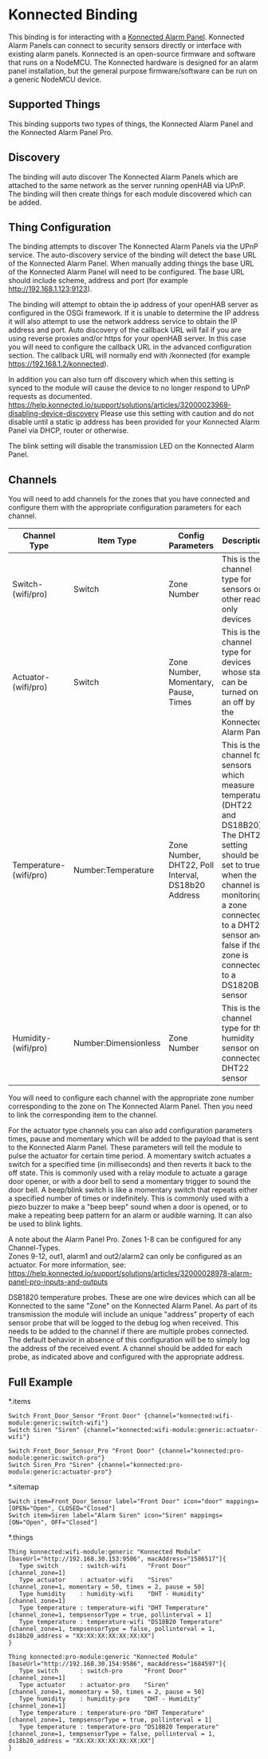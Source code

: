 # Konnected Binding

This binding is for interacting with a [Konnected Alarm Panel](https://konnected.io/). 
Konnected Alarm Panels can connect to security sensors directly or interface with existing alarm panels. 
Konnected is an open-source firmware and software that runs on a NodeMCU. 
The Konnected hardware is designed for an alarm panel installation, but the general purpose firmware/software can be run on a generic NodeMCU device.

## Supported Things

This binding supports two types of things, the Konnected Alarm Panel and the Konnected Alarm Panel Pro.

## Discovery

The binding will auto discover The Konnected Alarm Panels which are attached to the same network as the server running openHAB via UPnP.
The binding will then create things for each module discovered which can be added.

## Thing Configuration

The binding attempts to discover The Konnected Alarm Panels via the UPnP service. 
The auto-discovery service of the binding will detect the base URL of the Konnected Alarm Panel. 
When manually adding things the base URL of the Konnected Alarm Panel will need to be configured. 
The base URL should include scheme, address and port (for example http://192.168.1.123:9123).

The binding will attempt to obtain the ip address of your openHAB server as configured in the OSGi framework.
If it is unable to determine the IP address it will also attempt to use the network address service to obtain the IP address and port.
Auto discovery of the callback URL will fail if you are using reverse proxies and/or https for your openHAB server. 
In this case you will need to configure the callback URL in the advanced configuration section. 
The callback URL will normally end with /konnected (for example https://192.168.1.2/konnected).

In addition you can also turn off discovery which when this setting is synced to the module will cause the device to no longer respond to UPnP requests as documented.
https://help.konnected.io/support/solutions/articles/32000023968-disabling-device-discovery
Please use this setting with caution and do not disable until a static ip address has been provided for your Konnected Alarm Panel via DHCP, router or otherwise.

The blink setting will disable the transmission LED on the Konnected Alarm Panel.


## Channels

You will need to add channels for the zones that you have connected and configure them with the appropriate configuration parameters for each channel.

| Channel Type | Item Type            | Config Parameters                                  | Description                                                                                                                                                                                                                                     |
|--------------|----------------------|----------------------------------------------------|-------------------------------------------------------------------------------------------------------------------------------------------------------------------------------------------------------------------------------------------------|
| Switch-(wifi/pro)       | Switch               | Zone Number                                        | This is the channel type for sensors or other read only devices                                                                                                                                                                                 |
| Actuator-(wifi/pro)    | Switch               | Zone Number, Momentary, Pause, Times               | This is the channel type for devices whose state can be turned on an off by the Konnected Alarm Panel                                                                                                                                           |
| Temperature-(wifi/pro)  | Number:Temperature   | Zone Number, DHT22, Poll Interval, DS18b20 Address | This is the channel for sensors which measure temperature (DHT22 and DS18B20). The DHT22 setting should be set to true when the channel is monitoring a zone connected to a DHT22 sensor and false if the zone is connected to a DS1820B sensor |
| Humidity-(wifi/pro)    | Number:Dimensionless | Zone Number                                        | This is the channel type for the humidity sensor on a connected DHT22 sensor                                                                                                                                                                    |

You will need to configure each channel with the appropriate zone number corresponding to the zone on The Konnected Alarm Panel.
Then you need to link the corresponding item to the channel.

For the actuator type channels you can also add configuration parameters times, pause and momentary which will be added to the payload that is sent to the Konnected Alarm Panel.
These parameters will tell the module to pulse the actuator for certain time period.
A momentary switch actuates a switch for a specified time (in milliseconds) and then reverts it back to the off state.
This is commonly used with a relay module to actuate a garage door opener, or with a door bell to send a momentary trigger to sound the door bell.
A beep/blink switch is like a momentary switch that repeats either a specified number of times or indefinitely.
This is commonly used with a piezo buzzer to make a "beep beep" sound when a door is opened, or to make a repeating beep pattern for an alarm or audible warning.
It can also be used to blink lights.

A note about the Alarm Panel Pro.
Zones 1-8 can be configured for any Channel-Types.  
Zones 9-12, out1, alarm1 and out2/alarm2 can only be configured as an actuator.
For more information, see: https://help.konnected.io/support/solutions/articles/32000028978-alarm-panel-pro-inputs-and-outputs 

DSB1820 temperature probes.
These are one wire devices which can all be Konnected to the same "Zone" on the Konnected Alarm Panel.
As part of its transmission  the module will include an unique "address" property of each sensor probe that will be logged to the debug log when received.
This needs to be added to the channel if there are multiple probes connected.
The default behavior in absence of this configuration will be to simply log the address of the received event.
A channel should be added for each probe, as indicated above and configured with the appropriate address.


## Full Example

*.items

```
Switch Front_Door_Sensor "Front Door" {channel="konnected:wifi-module:generic:switch-wifi"}
Switch Siren "Siren" {channel="konnected:wifi-module:generic:actuator-wifi"}

Switch Front_Door_Sensor_Pro "Front Door" {channel="konnected:pro-module:generic:switch-pro"}
Switch Siren_Pro "Siren" {channel="konnected:pro-module:generic:actuator-pro"}
```

*.sitemap

```
Switch item=Front_Door_Sensor label="Front Door" icon="door" mappings=[OPEN="Open", CLOSED="Closed"]
Switch item=Siren label="Alarm Siren" icon="Siren" mappings=[ON="Open", OFF="Closed"]
```

*.things

```
Thing konnected:wifi-module:generic "Konnected Module" [baseUrl="http://192.168.30.153:9586", macAddress="1586517"]{
   Type switch      : switch-wifi      "Front Door"          [channel_zone=1]
   Type actuator    : actuator-wifi    "Siren"               [channel_zone=1, momentary = 50, times = 2, pause = 50]
   Type humidity    : humidity-wifi    "DHT - Humidity"      [channel_zone=1]
   Type temperature : temperature-wifi "DHT Temperature"     [channel_zone=1, tempsensorType = true, pollinterval = 1]
   Type temperature : temperature-wifi "DS18B20 Temperature" [channel_zone=1, tempsensorType = false, pollinterval = 1, ds18b20_address = "XX:XX:XX:XX:XX:XX:XX"]
}

Thing konnected:pro-module:generic "Konnected Module" [baseUrl="http://192.168.30.154:9586", macAddress="1684597"]{
   Type switch      : switch-pro      "Front Door"          [channel_zone=1]
   Type actuator    : actuator-pro    "Siren"               [channel_zone=1, momentary = 50, times = 2, pause = 50]
   Type humidity    : humidity-pro    "DHT - Humidity"      [channel_zone=1]
   Type temperature : temperature-pro "DHT Temperature"     [channel_zone=1, tempsensorType = true, pollinterval = 1]
   Type temperature : temperature-pro "DS18B20 Temperature" [channel_zone=1, tempsensorType = false, pollinterval = 1, ds18b20_address = "XX:XX:XX:XX:XX:XX:XX"]
}
```

